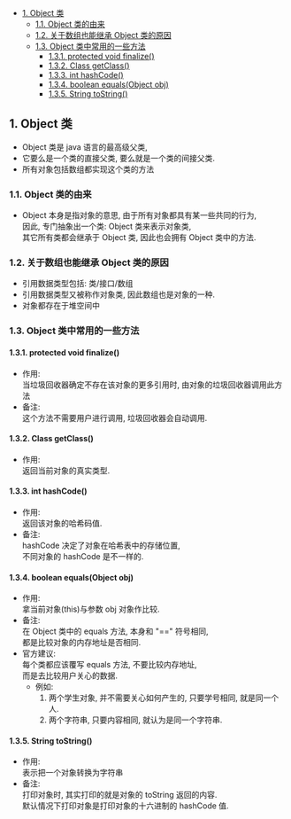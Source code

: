 <!-- TOC -->

- [1. Object 类](#1-object-类)
  - [1.1. Object 类的由来](#11-object-类的由来)
  - [1.2. 关于数组也能继承 Object 类的原因](#12-关于数组也能继承-object-类的原因)
  - [1.3. Object 类中常用的一些方法](#13-object-类中常用的一些方法)
    - [1.3.1. protected void finalize()](#131-protected-void-finalize)
    - [1.3.2. Class getClass()](#132-class-getclass)
    - [1.3.3. int hashCode()](#133-int-hashcode)
    - [1.3.4. boolean equals(Object obj)](#134-boolean-equalsobject-obj)
    - [1.3.5. String toString()](#135-string-tostring)

<!-- /TOC -->

## 1. Object 类
- Object 类是 java 语言的最高级父类,  
- 它要么是一个类的直接父类, 要么就是一个类的间接父类.
- 所有对象包括数组都实现这个类的方法   

### 1.1. Object 类的由来
- Object 本身是指对象的意思, 由于所有对象都具有某一些共同的行为,  
  因此, 专门抽象出一个类: Object 类来表示对象类,    
  其它所有类都会继承于 Object 类, 因此也会拥有 Object 类中的方法.  

### 1.2. 关于数组也能继承 Object 类的原因
- 引用数据类型包括: 类/接口/数组
- 引用数据类型又被称作对象类, 因此数组也是对象的一种.
- 对象都存在于堆空间中

### 1.3. Object 类中常用的一些方法

#### 1.3.1. protected void finalize()
- 作用:  
  当垃圾回收器确定不存在该对象的更多引用时, 由对象的垃圾回收器调用此方法
- 备注:  
  这个方法不需要用户进行调用, 垃圾回收器会自动调用.

#### 1.3.2. Class getClass()
- 作用:  
  返回当前对象的真实类型.

#### 1.3.3. int hashCode()
- 作用:  
  返回该对象的哈希码值.   
- 备注:  
  hashCode 决定了对象在哈希表中的存储位置,  
  不同对象的 hashCode 是不一样的.

#### 1.3.4. boolean equals(Object obj)
- 作用:  
  拿当前对象(this)与参数 obj 对象作比较.
- 备注:  
  在 Object 类中的 equals 方法, 本身和 "==" 符号相同,  
  都是比较对象的内存地址是否相同.
- 官方建议:  
  每个类都应该覆写 equals 方法, 不要比较内存地址,  
  而是去比较用户关心的数据.  
  - 例如:  
    1. 两个学生对象, 并不需要关心如何产生的, 只要学号相同, 就是同一个人.
    2. 两个字符串, 只要内容相同, 就认为是同一个字符串.

#### 1.3.5. String toString()
- 作用:  
  表示把一个对象转换为字符串
- 备注:  
  打印对象时, 其实打印的就是对象的 toString 返回的内容.  
  默认情况下打印对象是打印对象的十六进制的 hashCode 值.